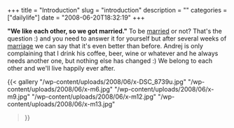+++
title = "Introduction"
slug = "introduction"
description = ""
categories = ["dailylife"]
date = "2008-06-20T18:32:19"
+++

**"We like each other, so we got married."**
To be <a title="Wedding announcement"
href="http://www.ajka-andrej.com/2008/07/10/wedding-announcement/">married</a> or not? That's the
question :) and you need to answer it for yourself but after several weeks of <a title="Videos"
href="http://www.ajka-andrej.com/2008/09/04/videos/">marriage</a> we can say that it's even better
than before. Andrej is only complaining that I drink his coffee, beer, wine or whatever and he always needs
another one, but nothing else has changed :) We belong to each other and we'll live happily ever
after.

{{< gallery
    "/wp-content/uploads/2008/06/x-DSC_8739u.jpg"
    "/wp-content/uploads/2008/06/x-m6.jpg"
    "/wp-content/uploads/2008/06/x-m9.jpg"
    "/wp-content/uploads/2008/06/x-m12.jpg"
    "/wp-content/uploads/2008/06/x-m13.jpg"
>}}
